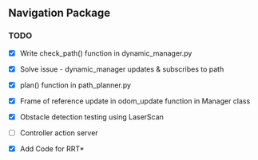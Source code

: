 ## Navigation Package

### TODO

- [X] Write check\_path() function in dynamic\_manager.py
- [X] Solve issue - dynamic_manager updates & subscribes to path
- [X] plan() function in path_planner.py
- [X] Frame of reference update in odom_update function in Manager class
- [X] Obstacle detection testing using LaserScan
- [ ] Controller action server
- [X] Add Code for RRT*

